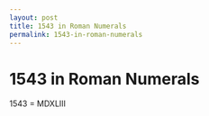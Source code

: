 ```yaml
---
layout: post
title: 1543 in Roman Numerals
permalink: 1543-in-roman-numerals
---
```


# 1543 in Roman Numerals

1543 = MDXLIII
